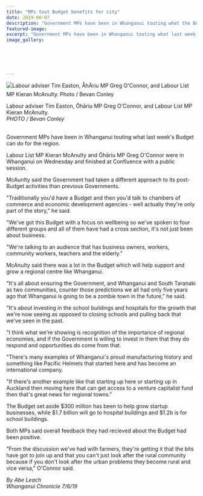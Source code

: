 ```yaml
---
title: "MPs tout Budget benefits for city"
date: 2019-06-07
description: "Government MPs have been in Whanganui touting what the Budget can do for the region, including adviser Tim Easton..."
featured-image: 
excerpt: "Government MPs have been in Whanganui touting what last week's Budget can do for the region, including Labour adviser Tim Easton."
image_gallery:
	
	
	
	
	
---
```


<p><img src="https://www.nzherald.co.nz/resizer/a7fif0VZMkzTa0nARL7a4GGJomc=/620x349/smart/filters:quality(70)/arc-anglerfish-syd-prod-nzme.s3.amazonaws.com/public/EHA7MAFPC5COPDMAZBN4NLJUUI.jpg" alt="Labour adviser Tim Easton, &Aring;h&Auml;riu MP Greg O'Connor, and Labour List MP Kieran McAnulty. Photo / Bevan Conley" /></p>
<p><span>Labour adviser Tim Easton, Ōhāriu MP Greg O'Connor, and Labour List MP Kieran McAnulty. <br /><em>PHOTO / Bevan Conley</em></span></p>
<p><br />Government MPs have been in Whanganui touting what last week's Budget can do for the region.</p>
<p>Labour List MP Kieran McAnulty and Ōhāriu MP Greg O'Connor were in Whanganui on Wednesday and finished at Confluence with a public session.</p>
<p>McAunlty said the Government had taken a different approach to its post-Budget activities than previous Governments.</p>
<p>"Traditionally you'd have a Budget and then you'd talk to chambers of commerce and economic development agencies - well actually they're only part of the story," he said.</p>
<p>"We've got this Budget with a focus on wellbeing so we've spoken to four different groups and all of them have had a cross section, it's not just been about business.</p>
<p>"We're talking to an audience that has business owners, workers, community workers, teachers and the elderly."</p>
<p>McAnulty said there was a lot in the Budget which will help support and grow a regional centre like Whanganui.</p>
<p>"It's all about ensuring the Government, and Whanganui and South Taranaki as two communities, counter those predictions we all had only five years ago that Whanganui is going to be a zombie town in the future," he said.</p>
<p>"It's about investing in the school buildings and hospitals for the growth that we're now seeing as opposed to closing schools and pulling back that we've seen in the past.</p>
<p>"I think what we're showing is recognition of the importance of regional economies, and if the Government is willing to invest in them that they do respond and opportunities do come from that.</p>
<p>"There's many examples of Whanganui's proud manufacturing history and something like Pacific Helmets that started here and has become an international company.</p>
<p>"If there's another example like that starting up here or starting up in Auckland then moving here that can get access to a venture capitalist fund then that's great news for regional towns."</p>
<p>The Budget set aside $300 million has been to help grow startup businesses, while $1.7 billion will go to hospital buildings and $1.2b is for school buildings.</p>
<p>Both MPs said overall feedback they had recieved about the Budget had been positive.</p>
<p>"From the discussion we've had with farmers, they're getting it that the bits have got to join up and that you can't just look after the rural community because if you don't look after the urban problems they become rural and vice versa," O'Connor said.</p>
<p><em>By Abe Leach</em><br /><em>Whanganui Chronicle 7/6/19</em></p>

